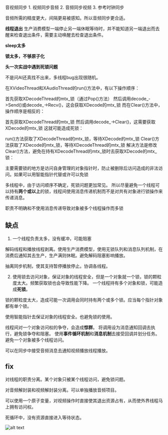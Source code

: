 音视频同步
    1. 视频同步音频
    2. 音频同步视频
    3. 参考时钟同步


音频所需的精度更大，间隔更易被感知。所以音频同步更合适。

**线程退出**
生产消费模型一端停止另一端休眠等待时，并不能知道另一端退出而去醒来检查退出条件，需要主动唤醒去检查退出条件。


**sleep太多**

**锁太多，不够原子化**

**头一次实战中遇到死锁问题**

不是问AI还真找不出来，多线程bug出现很随机。

在XVideoThread和XAudioThread的run()方法中，有以下操作顺序：

首先获取XDecodeThread的mtx_锁（通过Pop()方法）
然后调用decode_->Send()或decode_->Recv()，这会获取XDecode的mtx_锁
而在Clear()方法中，操作顺序是相反的：

首先获取XDecodeThread的mtx_锁
然后调用decode_->Clear()，这需要获取XDecode的mtx_锁
这就可能造成死锁：

run()方法获取了XDecodeThread的mtx_锁，等待XDecode的mtx_锁
Clear()方法获取了XDecode的mtx_锁，等待XDecodeThread的mtx_锁
解决方法是修改Clear()方法，避免在持有XDecodeThread的mtx_锁时去获取XDecode的mtx_锁：

主要需要锁的地方是访问自身管理的对象指针时，防止被删除后访问造成的非法访问。如果可以用智能指针代替或许可以免锁

多线程中，由于访问顺序不确定，死锁问题更加常见。
所以尽量避免一个线程可以持有**两个或以上**的锁，线程间使用消息传递机制而不是对共有对象进行锁操作来传递消息。

职责不明确和不使用消息传递导致对象被多个线程操作而多锁

## 缺点

1. 一个线程负责太多，没有缓冲，可能阻塞

解码线程和播放线程剥离。使用生产消费模型，使用无锁队列和消息队列机制，在消费后通知其去生产，生产满则休眠。避免解码阻塞影响播放。

抽离同步机制，使其支持暂停播放停止。协调各线程。


2. 使用锁去访问对象，保证对象的线程安全，但是一个对象就一个锁，锁的颗粒度太大。频繁获取锁也会导致性能下降。
一个线程持有多个对象和锁，可能造成**死锁**。

锁的颗粒度太大，造成可能一次调用会同时持有两个或多个锁。应当每个指针对象都有单个锁。

使用智能指针去保证对象的线程安全。也避免锁的使用。

线程间对一个对象访问权的争夺，会造成**惊群**。
将调用设为消息通知回调去执行，避免锁争夺和阻塞。
使用**事件循环机制**和**消息机制**去接受回调并划分任务。避免一个对象被多个线程访问。



可以在同步中接受音频消息去通知视频播放线程播放。


## fix

对线程的职责分离。某个对象只被某个线程访问，避免锁问题。

对音频解封装和视频解封装分离。可以单独播放音频项目。

可以使用一个原子变量，对视频操作时直接使其退出资源占有，从而使外界线程马上拥有访问权。

死循环中，没有资源直接进入等待状态。

![alt text](image.png)